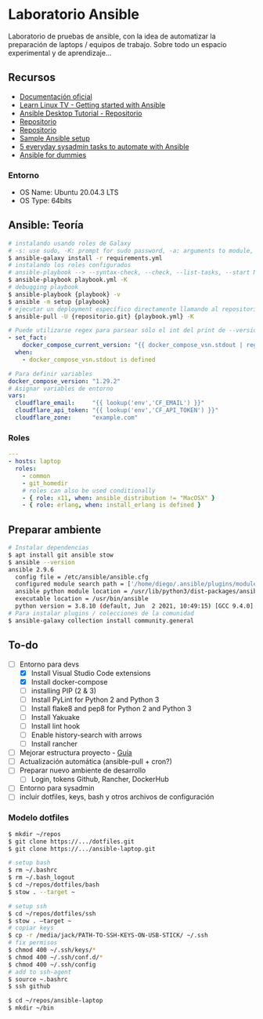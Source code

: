 # Laboratorio Ansible

Laboratorio de pruebas de ansible, con la idea de automatizar la preparación de laptops / equipos de trabajo. Sobre todo un espacio experimental y de aprendizaje...

## Recursos

- [Documentación oficial](https://docs.ansible.com/)
- [Learn Linux TV - Getting started with Ansible](https://www.youtube.com/playlist?list=PLT98CRl2KxKEUHie1m24-wkyHpEsa4Y70)
- [Ansible Desktop Tutorial - Repositorio](https://github.com/LearnLinuxTV/personal_ansible_desktop_configs)
- [Repositorio](https://github.com/jackdbd/ansible-laptop)
- [Repositorio](https://github.com/nihiliad/ansible-ubuntu-laptop)
- [Sample Ansible setup](https://docs.ansible.com/ansible/latest/user_guide/sample_setup.html)
- [5 everyday sysadmin tasks to automate with Ansible](https://opensource.com/article/21/3/ansible-sysadmin)
- [Ansible for dummies](https://miquelmariano.github.io/2017/01/10/ansible-for-dummies/)

### Entorno

- OS Name: Ubuntu 20.04.3 LTS
- OS Type: 64bits

## Ansible: Teoría

```bash
# instalando usando roles de Galaxy
# -s: use sudo, -K: prompt for sudo password, -a: arguments to module, --become: sudo is default
$ ansible-galaxy install -r requirements.yml
# instalando los roles configurados
# ansible-playbook --> --syntax-check, --check, --list-tasks, --start NAME, --tags ["tag, tag"]
$ ansible-playbook playbook.yml -K
# debugging playbook
$ ansible-playbook {playbook} -v
$ ansible -m setup {playbook}
# ejecutar un deployment específico directamente llamando al repositorio
$ ansible-pull -U {repositorio.git} {playbook.yml} -K
```

```yml
# Puede utilizarse regex para parsear sólo el int del print de --version
- set_fact:
    docker_compose_current_version: "{{ docker_compose_vsn.stdout | regex_search('(\\d+(\\.\\d+)+)') }}"
  when:
    - docker_compose_vsn.stdout is defined
```

```yml
# Para definir variables
docker_compose_version: "1.29.2"
# Asignar variables de entorno
vars:
  cloudflare_email:     "{{ lookup('env','CF_EMAIL') }}"
  cloudflare_api_token: "{{ lookup('env','CF_API_TOKEN') }}"
  cloudflare_zone:      "example.com"
```

### Roles

```yml
---
- hosts: laptop
  roles:
    - common
    - git_homedir
    # roles can also be used conditionally
    - { role: x11, when: ansible_distribution != "MacOSX" }
    - { role: erlang, when: install_erlang is defined }
```

## Preparar ambiente

```bash
# Instalar dependencias
$ apt install git ansible stow
$ ansible --version
ansible 2.9.6
  config file = /etc/ansible/ansible.cfg
  configured module search path = ['/home/diego/.ansible/plugins/modules', '/usr/share/ansible/plugins/modules']
  ansible python module location = /usr/lib/python3/dist-packages/ansible
  executable location = /usr/bin/ansible
  python version = 3.8.10 (default, Jun  2 2021, 10:49:15) [GCC 9.4.0]
# Para instalar plugins / colecciones de la comunidad
$ ansible-galaxy collection install community.general
```

## To-do

- [ ] Entorno para devs
  - [x] Install Visual Studio Code extensions
  - [x] Install docker-compose
  - [ ] installing PIP (2 & 3)
  - [ ] Install PyLint for Python 2 and Python 3
  - [ ] Install flake8 and pep8 for Python 2 and Python 3
  - [ ] Install Yakuake
  - [ ] Install lint hook
  - [ ] Enable history-search with arrows
  - [ ] Install rancher
- [ ] Mejorar estructura proyecto - [Guía](https://ansible.github.io/workshops/exercises/ansible_rhel/1.7-role/README.es.html)
- [ ] Actualización automática (ansible-pull + cron?)
- [ ] Preparar nuevo ambiente de desarrollo
  - [ ] Login, tokens Github, Rancher, DockerHub
- [ ] Entorno para sysadmin
- [ ] incluir dotfiles, keys, bash y otros archivos de configuración

### Modelo dotfiles

```bash
$ mkdir ~/repos
$ git clone https://.../dotfiles.git
$ git clone https://.../ansible-laptop.git

# setup bash
$ rm ~/.bashrc
$ rm ~/.bash_logout
$ cd ~/repos/dotfiles/bash
$ stow . --target ~

# setup ssh
$ cd ~/repos/dotfiles/ssh
$ stow . —target ~
# copiar keys
$ cp -r /media/jack/PATH-TO-SSH-KEYS-ON-USB-STICK/ ~/.ssh
# fix permisos
$ chmod 400 ~/.ssh/keys/*
$ chmod 400 ~/.ssh/conf.d/*
$ chmod 400 ~/.ssh/config
# add to ssh-agent
$ source ~.bashrc
$ ssh github

$ cd ~/repos/ansible-laptop
$ mkdir ~/bin
```
